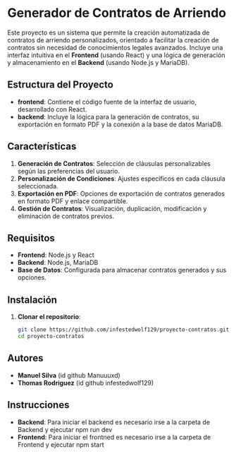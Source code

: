 # Generador de Contratos de Arriendo

Este proyecto es un sistema que permite la creación automatizada de contratos de arriendo personalizados, orientado a facilitar la creación de contratos sin necesidad de conocimientos legales avanzados. Incluye una interfaz intuitiva en el **Frontend** (usando React) y una lógica de generación y almacenamiento en el **Backend** (usando Node.js y MariaDB).

## Estructura del Proyecto

- **frontend**: Contiene el código fuente de la interfaz de usuario, desarrollado con React.
- **backend**: Incluye la lógica para la generación de contratos, su exportación en formato PDF y la conexión a la base de datos MariaDB.

## Características

1. **Generación de Contratos**: Selección de cláusulas personalizables según las preferencias del usuario.
2. **Personalización de Condiciones**: Ajustes específicos en cada cláusula seleccionada.
3. **Exportación en PDF**: Opciones de exportación de contratos generados en formato PDF y enlace compartible.
4. **Gestión de Contratos**: Visualización, duplicación, modificación y eliminación de contratos previos.

## Requisitos

- **Frontend**: Node.js y React
- **Backend**: Node.js, MariaDB
- **Base de Datos**: Configurada para almacenar contratos generados y sus opciones.

## Instalación

1. **Clonar el repositorio**:
   ```bash
   git clone https://github.com/infestedwolf129/proyecto-contratos.git
   cd proyecto-contratos

## Autores

- **Manuel Silva** (id github Manuuuxd)
- **Thomas Rodriguez** (id github infestedwolf129)

## Instrucciones

- **Backend**: Para iniciar el backend es necesario irse a la carpeta de Backend y ejecutar npm run dev
- **Frontend**: Para iniciar el frontned es necesario irse a la carpeta de Frontend y ejecutar npm start
